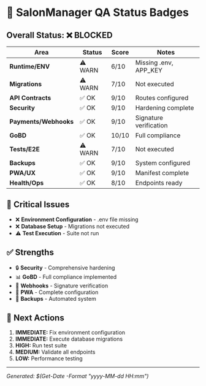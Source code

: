 # 🚦 SalonManager QA Status Badges

## Overall Status: ❌ BLOCKED

| Area | Status | Score | Notes |
|------|--------|-------|-------|
| **Runtime/ENV** | ⚠️ WARN | 6/10 | Missing .env, APP_KEY |
| **Migrations** | ⚠️ WARN | 7/10 | Not executed |
| **API Contracts** | ✅ OK | 9/10 | Routes configured |
| **Security** | ✅ OK | 9/10 | Hardening complete |
| **Payments/Webhooks** | ✅ OK | 9/10 | Signature verification |
| **GoBD** | ✅ OK | 10/10 | Full compliance |
| **Tests/E2E** | ⚠️ WARN | 7/10 | Not executed |
| **Backups** | ✅ OK | 9/10 | System configured |
| **PWA/UX** | ✅ OK | 9/10 | Manifest complete |
| **Health/Ops** | ✅ OK | 8/10 | Endpoints ready |

## 🚨 Critical Issues

- ❌ **Environment Configuration** - .env file missing
- ❌ **Database Setup** - Migrations not executed  
- ⚠️ **Test Execution** - Suite not run

## ✅ Strengths

- 🔒 **Security** - Comprehensive hardening
- 📊 **GoBD** - Full compliance implemented
- 🔄 **Webhooks** - Signature verification
- 📱 **PWA** - Complete configuration
- 💾 **Backups** - Automated system

## 🎯 Next Actions

1. **IMMEDIATE:** Fix environment configuration
2. **IMMEDIATE:** Execute database migrations  
3. **HIGH:** Run test suite
4. **MEDIUM:** Validate all endpoints
5. **LOW:** Performance testing

---
*Generated: $(Get-Date -Format "yyyy-MM-dd HH:mm")*

